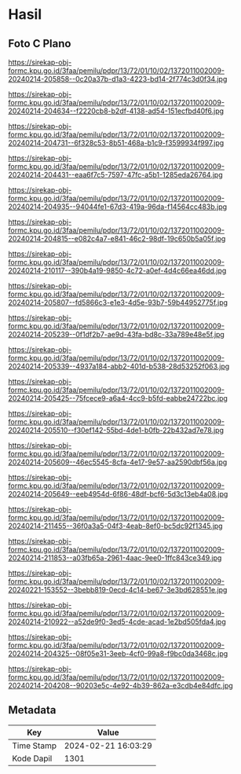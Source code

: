 # Hasil

## Foto C Plano

https://sirekap-obj-formc.kpu.go.id/3faa/pemilu/pdpr/13/72/01/10/02/1372011002009-20240214-205858--0c20a37b-d1a3-4223-bd14-2f774c3d0f34.jpg

https://sirekap-obj-formc.kpu.go.id/3faa/pemilu/pdpr/13/72/01/10/02/1372011002009-20240214-204634--f2220cb8-b2df-4138-ad54-151ecfbd40f6.jpg

https://sirekap-obj-formc.kpu.go.id/3faa/pemilu/pdpr/13/72/01/10/02/1372011002009-20240214-204731--6f328c53-8b51-468a-b1c9-f3599934f997.jpg

https://sirekap-obj-formc.kpu.go.id/3faa/pemilu/pdpr/13/72/01/10/02/1372011002009-20240214-204431--eaa6f7c5-7597-47fc-a5b1-1285eda26764.jpg

https://sirekap-obj-formc.kpu.go.id/3faa/pemilu/pdpr/13/72/01/10/02/1372011002009-20240214-204935--94044fe1-67d3-419a-96da-f14564cc483b.jpg

https://sirekap-obj-formc.kpu.go.id/3faa/pemilu/pdpr/13/72/01/10/02/1372011002009-20240214-204815--e082c4a7-e841-46c2-98df-19c650b5a05f.jpg

https://sirekap-obj-formc.kpu.go.id/3faa/pemilu/pdpr/13/72/01/10/02/1372011002009-20240214-210117--390b4a19-9850-4c72-a0ef-4d4c66ea46dd.jpg

https://sirekap-obj-formc.kpu.go.id/3faa/pemilu/pdpr/13/72/01/10/02/1372011002009-20240214-205807--fd5866c3-e1e3-4d5e-93b7-59b44952775f.jpg

https://sirekap-obj-formc.kpu.go.id/3faa/pemilu/pdpr/13/72/01/10/02/1372011002009-20240214-205239--0f1df2b7-ae9d-43fa-bd8c-33a789e48e5f.jpg

https://sirekap-obj-formc.kpu.go.id/3faa/pemilu/pdpr/13/72/01/10/02/1372011002009-20240214-205339--4937a184-abb2-401d-b538-28d53252f063.jpg

https://sirekap-obj-formc.kpu.go.id/3faa/pemilu/pdpr/13/72/01/10/02/1372011002009-20240214-205425--75fcece9-a6a4-4cc9-b5fd-eabbe24722bc.jpg

https://sirekap-obj-formc.kpu.go.id/3faa/pemilu/pdpr/13/72/01/10/02/1372011002009-20240214-205510--f30ef142-55bd-4de1-b0fb-22b432ad7e78.jpg

https://sirekap-obj-formc.kpu.go.id/3faa/pemilu/pdpr/13/72/01/10/02/1372011002009-20240214-205609--46ec5545-8cfa-4e17-9e57-aa2590dbf56a.jpg

https://sirekap-obj-formc.kpu.go.id/3faa/pemilu/pdpr/13/72/01/10/02/1372011002009-20240214-205649--eeb4954d-6f86-48df-bcf6-5d3c13eb4a08.jpg

https://sirekap-obj-formc.kpu.go.id/3faa/pemilu/pdpr/13/72/01/10/02/1372011002009-20240214-211455--36f0a3a5-04f3-4eab-8ef0-bc5dc92f1345.jpg

https://sirekap-obj-formc.kpu.go.id/3faa/pemilu/pdpr/13/72/01/10/02/1372011002009-20240214-211853--a03fb65a-2961-4aac-9ee0-1ffc843ce349.jpg

https://sirekap-obj-formc.kpu.go.id/3faa/pemilu/pdpr/13/72/01/10/02/1372011002009-20240221-153552--3bebb819-0ecd-4c14-be67-3e3bd628551e.jpg

https://sirekap-obj-formc.kpu.go.id/3faa/pemilu/pdpr/13/72/01/10/02/1372011002009-20240214-210922--a52de9f0-3ed5-4cde-acad-1e2bd505fda4.jpg

https://sirekap-obj-formc.kpu.go.id/3faa/pemilu/pdpr/13/72/01/10/02/1372011002009-20240214-204325--08f05e31-3eeb-4cf0-99a8-f9bc0da3468c.jpg

https://sirekap-obj-formc.kpu.go.id/3faa/pemilu/pdpr/13/72/01/10/02/1372011002009-20240214-204208--90203e5c-4e92-4b39-862a-e3cdb4e84dfc.jpg


## Metadata

| Key        | Value               |
| ---------- | ------------------- |
| Time Stamp | 2024-02-21 16:03:29 |
| Kode Dapil | 1301                |



